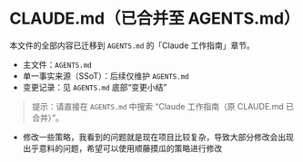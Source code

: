 # CLAUDE.md（已合并至 AGENTS.md）

本文件的全部内容已迁移到 `AGENTS.md` 的「Claude 工作指南」章节。

- 主文件：`AGENTS.md`
- 单一事实来源（SSoT）：后续仅维护 `AGENTS.md`
- 变更记录：见 `AGENTS.md` 底部“变更小结”

> 提示：请直接在 `AGENTS.md` 中搜索 “Claude 工作指南（原 CLAUDE.md 已合并）”。

- 修改一些策略，我看到的问题就是现在项目比较复杂，导致大部分修改会出现出乎意料的问题，希望可以使用顺藤摸瓜的策略进行修改

